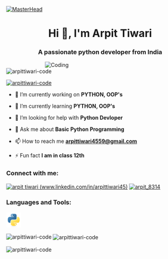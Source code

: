 [![MasterHead](https://th.bing.com/th?id=OIP.XtlXmrujgxcWTyVw8iThMgHaE7&w=306&h=204&c=8&rs=1&qlt=90&o=6&dpr=1.3&pid=3.1&rm=2)](https://ArpitTiwari-code.in)

<h1 align="center">Hi 👋, I'm Arpit Tiwari</h1>
<h3 align="center">A passionate python developer from India</h3>
<img align="right" alt="Coding" width="400" src="https://media.tenor.com/rePDfDWO3XoAAAAd/hacking.gif">

<p align="left"> <img src="https://komarev.com/ghpvc/?username=arpittiwari-code&label=Profile%20views&color=0e75b6&style=flat" alt="arpittiwari-code" /> </p>

<p align="left"> <a href="https://github.com/ryo-ma/github-profile-trophy"><img src="https://github-profile-trophy.vercel.app/?username=arpittiwari-code" alt="arpittiwari-code" /></a> </p>

- 🔭 I’m currently working on **PYTHON, OOP's**

- 🌱 I’m currently learning **PYTHON, OOP's**

- 🤝 I’m looking for help with **Python Devloper**

- 💬 Ask me about **Basic Python Programming**

- 📫 How to reach me **arpittiwari4559@gmail.com**

- ⚡ Fun fact **I am in class 12th**

<h3 align="left">Connect with me:</h3>
<p align="left">
<a href="https://linkedin.com/in/arpit tiwari (www.linkedin.com/in/arpittiwari45)" target="blank"><img align="center" src="https://raw.githubusercontent.com/rahuldkjain/github-profile-readme-generator/master/src/images/icons/Social/linked-in-alt.svg" alt="arpit tiwari (www.linkedin.com/in/arpittiwari45)" height="30" width="40" /></a>
<a href="https://instagram.com/arpit_8314" target="blank"><img align="center" src="https://raw.githubusercontent.com/rahuldkjain/github-profile-readme-generator/master/src/images/icons/Social/instagram.svg" alt="arpit_8314" height="30" width="40" /></a>
</p>

<h3 align="left">Languages and Tools:</h3>
<p align="left"> <a href="https://www.python.org" target="_blank" rel="noreferrer"> <img src="https://raw.githubusercontent.com/devicons/devicon/master/icons/python/python-original.svg" alt="python" width="40" height="40"/> </a> </p>

<p><img align="left" src="https://github-readme-stats.vercel.app/api/top-langs?username=arpittiwari-code&show_icons=true&locale=en&layout=compact" alt="arpittiwari-code" /></p>

<p>&nbsp;<img align="center" src="https://github-readme-stats.vercel.app/api?username=arpittiwari-code&show_icons=true&locale=en" alt="arpittiwari-code" /></p>

<p><img align="center" src="https://github-readme-streak-stats.herokuapp.com/?user=arpittiwari-code&" alt="arpittiwari-code" /></p>
